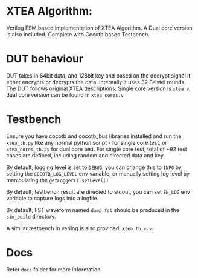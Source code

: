 # XTEA Algorithm:
Verilog FSM based implementation of XTEA Algorithm. A Dual core version is also included.
Complete with Cocotb based Testbench.

# DUT behaviour 
DUT takes in 64bit data, and 128bit key and based on the decrypt signal it either encrypts or decrypts the data. 
Internally it uses 32 Feistel rounds. The DUT follows original XTEA descriptions.
Single core version is `xtea.v`, dual core version can be found in `xtea_cores.v`

# Testbench 
Ensure you have cocotb and cocotb_bus libraries installed and run the `xtea_tb.py` like any normal python script - for single core test, or `xtea_cores_tb.py` for dual core test.
For single core test, total of ~92 test cases are defined, including random and directed data and key.

By default, logging level is set to `DEBUG`, you can change this to `INFO` by setting the `COCOTB_LOG_LEVEL` env variable, or manually setting log level by manipulating the `getLogger().setLevel()`

By default, testbench result are directed to stdout, you can set `EN_LOG` env variable to capture logs into a logfile.

By default, FST waveform named `dump.fst` should be produced in the `sim_build` directory.

A similar testbench in verilog is also provided, `xtea_tb_v.v`.

# Docs
Refer `docs` folder for more information.
